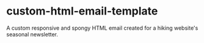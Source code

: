 # custom-html-email-template
A custom responsive and spongy HTML email created for a hiking website's seasonal newsletter.
